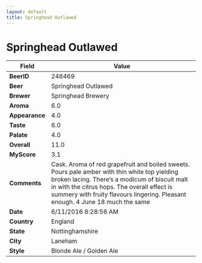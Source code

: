 ```yaml
---
layout: default
title: Springhead Outlawed
---
```


# Springhead Outlawed

| Field         | Value     |
|---------------|-----------|
| **BeerID** | 248469 |
| **Beer** | Springhead Outlawed |
| **Brewer** | Springhead Brewery |
| **Aroma** | 6.0 |
| **Appearance** | 4.0 |
| **Taste** | 6.0 |
| **Palate** | 4.0 |
| **Overall** | 11.0 |
| **MyScore** | 3.1 |
| **Comments** | Cask. Aroma of red grapefruit and boiled sweets. Pours pale amber with thin white top yielding broken lacing. There’s a modicum of biscuit malt in with the citrus hops. The overall effect is summery with fruity flavours lingering. Pleasant enough. 4 June 18 much the same |
| **Date** | 6/11/2016 8:28:56 AM |
| **Country** | England |
| **State** | Nottinghamshire |
| **City** | Laneham |
| **Style** | Blonde Ale / Golden Ale |
